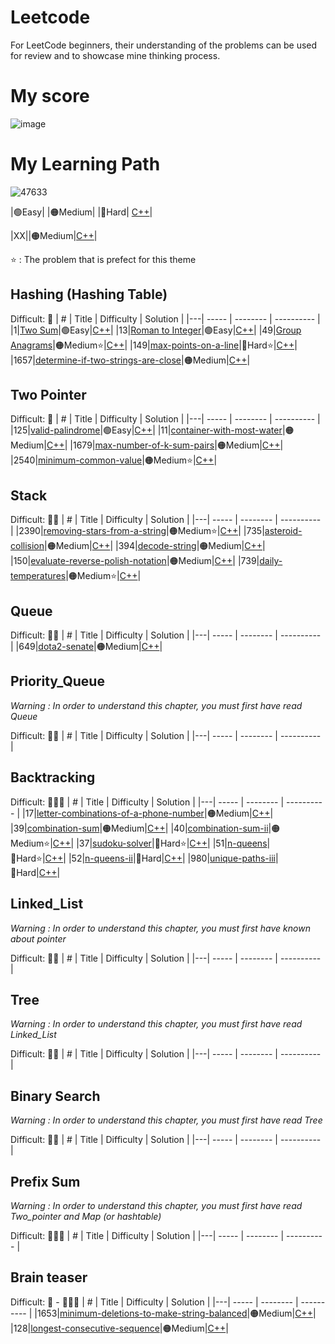 # Leetcode
For LeetCode beginners, their understanding of the problems can be used for review and to showcase mine thinking process.
# My score
![image](https://github.com/bsbacon0966/Leetcode-/assets/114125629/a09acf6a-ef19-4d3a-875c-3377baf0e34a)

# My Learning Path

![47633](https://github.com/bsbacon0966/Leetcode-/assets/114125629/b3156792-eff1-4425-a48e-71d2e5a40c6e)


|🟢Easy|    |🟠Medium|     |🔴Hard|    [C++]()|

|XX|[]()|🟠Medium|[C++]()|

⭐ : The problem that is prefect for this theme

## Hashing (Hashing Table) 

Difficult: 🧠
| # | Title | Difficulty | Solution |
|---| ----- | -------- | ---------- |
|1|[Two Sum](https://leetcode.com/problems/two-sum/)|🟢Easy|[C++](https://github.com/bsbacon0966/Leetcode-/blob/main/solution_CPP/two-sum.cpp)|
|13|[Roman to Integer](https://leetcode.com/problems/roman-to-integer/)|🟢Easy|[C++](https://github.com/bsbacon0966/Leetcode-/blob/main/solution_CPP/roman-to-integer.cpp)|
|49|[Group Anagrams](https://leetcode.com/problems/group-anagrams/)|🟠Medium⭐|[C++](https://github.com/bsbacon0966/Leetcode-/blob/main/solution_CPP/group-anagrams.cpp)|
|149|[max-points-on-a-line](https://leetcode.com/problems/max-points-on-a-line/description/)|🔴Hard⭐|[C++](https://github.com/bsbacon0966/Leetcode-/blob/main/solution_CPP/max-points-on-a-line.cpp)|
|1657|[determine-if-two-strings-are-close](https://leetcode.com/problems/determine-if-two-strings-are-close/?envType=study-plan-v2&envId=leetcode-75)|🟠Medium|[C++](https://github.com/bsbacon0966/Leetcode-/blob/main/solution_CPP/determine-if-two-strings-are-close.cpp)|

## Two Pointer 

Difficult: 🧠
| # | Title | Difficulty | Solution |
|---| ----- | -------- | ---------- |
|125|[valid-palindrome](https://leetcode.com/problems/valid-palindrome/description/)|🟢Easy|[C++](https://github.com/bsbacon0966/Leetcode-/blob/main/solution_CPP/valid-palindrome.cpp)|
|11|[container-with-most-water](https://leetcode.com/problems/container-with-most-water/description)|🟠Medium|[C++](https://github.com/bsbacon0966/Leetcode-/blob/main/solution_CPP/container-with-most-water.cpp)|
|1679|[max-number-of-k-sum-pairs](https://leetcode.com/problems/max-number-of-k-sum-pairs/)|🟠Medium|[C++](https://github.com/bsbacon0966/Leetcode-/blob/main/solution_CPP/max-number-of-k-sum-pairs.cpp)|
|2540|[minimum-common-value](https://leetcode.com/problems/minimum-common-value/)|🟠Medium⭐|[C++](https://github.com/bsbacon0966/Leetcode-/blob/main/solution_CPP/minimum-common-value.cpp)|

## Stack 

Difficult: 🧠🧠
| # | Title | Difficulty | Solution |
|---| ----- | -------- | ---------- |
|2390|[removing-stars-from-a-string](https://leetcode.com/problems/removing-stars-from-a-string/description/?envType=study-plan-v2&envId=leetcode-75)|🟠Medium⭐|[C++](https://github.com/bsbacon0966/Leetcode-/blob/main/solution_CPP/removing-stars-from-a-string.cpp)|
|735|[asteroid-collision](https://leetcode.com/problems/asteroid-collision/?envType=study-plan-v2&envId=leetcode-75)|🟠Medium|[C++](https://github.com/bsbacon0966/Leetcode-/blob/main/solution_CPP/asteroid-collision.cpp)|
|394|[decode-string](https://leetcode.com/problems/decode-string/description/)|🟠Medium|[C++](https://github.com/bsbacon0966/Leetcode-/blob/main/solution_CPP/decode-string.cpp)|
|150|[evaluate-reverse-polish-notation](https://leetcode.com/problems/evaluate-reverse-polish-notation/)|🟠Medium|[C++](https://github.com/bsbacon0966/Leetcode-/blob/main/solution_CPP/evaluate-reverse-polish-notation.cpp)|
|739|[daily-temperatures](https://leetcode.com/problems/daily-temperatures/)|🟠Medium⭐|[C++](https://github.com/bsbacon0966/Leetcode-/blob/main/solution_CPP/daily-temperatures.cpp)|

## Queue

Difficult: 🧠🧠
| # | Title | Difficulty | Solution |
|---| ----- | -------- | ---------- |
|649|[dota2-senate](https://leetcode.com/problems/dota2-senate/description/)|🟠Medium|[C++](https://github.com/bsbacon0966/Leetcode-/blob/main/solution_CPP/dota2-senate.cpp)|

## Priority_Queue
*Warning : In order to understand this chapter, you must first have read Queue*

Difficult: 🧠🧠
| # | Title | Difficulty | Solution |
|---| ----- | -------- | ---------- |

## Backtracking

Difficult: 🧠🧠🧠
| # | Title | Difficulty | Solution |
|---| ----- | -------- | ---------- |
|17|[letter-combinations-of-a-phone-number](https://leetcode.com/problems/letter-combinations-of-a-phone-number/description/?envType=list&envId=rvu74kse)|🟠Medium|[C++](https://github.com/bsbacon0966/Leetcode-/blob/main/solution_CPP/letter-combinations-of-a-phone-number.cpp)|
|39|[combination-sum](https://leetcode.com/problems/combination-sum/description/)|🟠Medium|[C++](https://github.com/bsbacon0966/Leetcode-/blob/main/solution_CPP/combination-sum.cpp)|
|40|[combination-sum-ii](https://leetcode.com/problems/combination-sum-ii/)|🟠Medium⭐|[C++](https://github.com/bsbacon0966/Leetcode-/blob/main/solution_CPP/Combination_sum_II.cpp)|
|37|[sudoku-solver](https://leetcode.com/problems/sudoku-solver/description/)|🔴Hard⭐|[C++](https://github.com/bsbacon0966/Leetcode-/blob/main/solution_CPP/sudoku-solver.cpp)|
|51|[n-queens](https://leetcode.com/problems/n-queens/description/)|🔴Hard⭐|[C++](https://github.com/bsbacon0966/Leetcode-/blob/main/solution_CPP/n-queens.cpp)|
|52|[n-queens-ii](https://leetcode.com/problems/n-queens-ii/description/)|🔴Hard|[C++](https://github.com/bsbacon0966/Leetcode-/blob/main/solution_CPP/n-queens-ii.cpp)|
|980|[unique-paths-iii](https://leetcode.com/problems/unique-paths-iii/description/)|🔴Hard|[C++](https://github.com/bsbacon0966/Leetcode-/blob/main/solution_CPP/unique-paths-iii.cpp)|

## Linked_List
*Warning : In order to understand this chapter, you must first have known about pointer*

Difficult: 🧠🧠
| # | Title | Difficulty | Solution |
|---| ----- | -------- | ---------- |

## Tree
*Warning : In order to understand this chapter, you must first have read Linked_List*

Difficult: 🧠🧠
| # | Title | Difficulty | Solution |
|---| ----- | -------- | ---------- |

## Binary Search
*Warning : In order to understand this chapter, you must first have read Tree*

Difficult: 🧠🧠
| # | Title | Difficulty | Solution |
|---| ----- | -------- | ---------- |


## Prefix Sum
*Warning : In order to understand this chapter, you must first have read Two_pointer and Map (or hashtable)*

Difficult: 🧠🧠🧠
| # | Title | Difficulty | Solution |
|---| ----- | -------- | ---------- |

## Brain teaser 
Difficult: 🧠 - 🧠🧠🧠
| # | Title | Difficulty | Solution |
|---| ----- | -------- | ---------- |
|1653|[minimum-deletions-to-make-string-balanced](https://leetcode.com/problems/minimum-deletions-to-make-string-balanced/description/)|🟠Medium|[C++](https://github.com/bsbacon0966/Leetcode-/blob/main/solution_CPP/minimum-deletions-to-make-string-balanced.cpp)|
|128|[longest-consecutive-sequence](https://leetcode.com/problems/longest-consecutive-sequence/)|🟠Medium|[C++](https://github.com/bsbacon0966/Leetcode-/blob/main/solution_CPP/longest-consecutive-sequence.cpp)|
